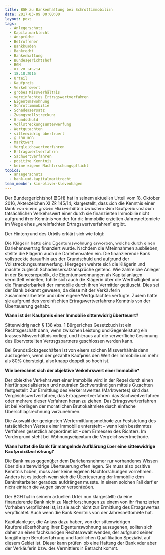 ```yaml
---
title: BGH zu Bankenhaftung bei Schrottimmobilien
date: 2017-03-09 00:00:00
layout: post
tags:
  - Anlegerschutz
  - Kapitalmarktecht
  - Ansprüche
  - Betroffener
  - Bankkunden
  - Bankrecht
  - Bankenhaftung
  - Bundesgerichtshof
  - BGH
  - XI ZR 145/14
  - 18.10.2016
  - Urteil
  - Kaufpreis
  - Verkehrswert
  - grobes Missverhältnis
  - vereinfachtes Ertragswertverfahren
  - Eigentumswohnung
  - Schrottimmobilie
  - Schadensersatz
  - Zwangsvollstreckung
  - Grundschuld
  - Vollstreckungsunterwerfung
  - Wertgutachten
  - sittenwidrig überteuert
  - § 138 BGB
  - Marktwert
  - Vergleichswertverfahren
  - Ertragswertverfahren
  - Sachwertverfahren
  - positive Kenntnis
  - keine eigene Nachforschungspflicht
topics:
  - anlegerschutz
  - bank-und-kapitalmarktrecht
team_member: kim-oliver-klevenhagen
---
```



Der Bundesgerichtshof (BGH) hat in seinem aktuellen Urteil vom 18. Oktober 2016, Aktenzeichen XI ZR 145/14, klargestellt, dass sich die Kenntnis einer Bank von einem groben Missverhältnis zwischen dem Kaufpreis und dem tatsächlichen Verkehrswert einer durch sie finanzierten Immobilie nicht aufgrund ihrer Kenntnis von der für die Immobilie erzielten Jahresnettomiete im Wege eines „vereinfachten Ertragswertverfahren“ ergibt.

Der Hintergrund des Urteils erklärt sich wie folgt:

Die Klägerin hatte eine Eigentumswohnung erworben, welche durch einen Darlehensvertrag finanziert wurde. Nachdem die Miteinnahmen ausblieben, stellte die Klägerin auch die Darlehensraten ein. Die finanzierende Bank vollstreckte daraufhin aus der Grundschuld und aufgrund der Vollstreckungsunterwerfung. Hiergegen wehrte sich die Klägerin und machte zugleich Schadensersatzansprüche geltend. Wie zahlreiche Anleger in der Bundesrepublik, die Eigentumswohnungen als Kapitalanlagen vermittelt erhielten, fühlte sich auch die Klägerin über die Werthaltigkeit und die Finanzierbarkeit der Immobilie durch ihren Vermittler getäuscht. Dies sei der Bank bekannt gewesen, da diese mit der Verkäuferin zusammenarbeitete und über eigene Wertgutachten verfügte. Zudem hätte sie aufgrund des vereinfachten Ertragswertverfahrens Kenntnis von der Überteuerung gehabt.

**Wann ist der Kaufpreis einer Immobilie sittenwidrig überteuert?**

Sittenwidrig nach § 138 Abs. 1 Bürgerliches Gesetzbuch ist ein Rechtsgeschäft dann, wenn zwischen Leistung und Gegenleistung ein krasses Missverhältnis vorliegt und hieraus auf die verwerfliche Gesinnung des übervorteilten Vertragspartners geschlossen werden kann.

Bei Grundstücksgeschäften ist von einem solchen Missverhältnis dann auszugehen, wenn der gezahlte Kaufpreis den Wert der Immobilie um mehr als 80% übersteigt, also knapp doppelt so hoch ist.

**Wie berechnet sich der objektive Verkehrswert einer Immobilie?**

Der objektive Verkehrswert einer Immobilie wird in der Regel durch einen hierfür spezialisierten und neutralen Sachverständigen mittels Gutachten festgestellt. Zur Ermittlung des Verkehrswertes (Marktwertes) sind das Vergleichswertverfahren, das Ertragswertverfahren, das Sachwertverfahren oder mehrere dieser Verfahren heran zu ziehen. Das Ertragswertverfahren ist bei Vorliegen der monatlichen Bruttokaltmiete durch einfache Überschlagsrechnung vorzunehmen.

Die Auswahl der geeigneten Wertermittlungsmethode zur Feststellung des tatsächlichen Wertes einer Immobilie untersteht – wenn kein bestimmtes Verfahren gesetzlich angeordnet ist – dem Ermessen des Richters. Im Vordergrund steht bei Wohnungseigentum die Vergleichswertmethode.

**Wann haftet die Bank für mangelnde Aufklärung über eine sittenwidrige Kaufpreisüberhöhung?**

Die Bank muss gegenüber dem Darlehensnehmer nur vorhandenes Wissen über die sittenwidrige Überteuerung offen legen. Sie muss also positive Kenntnis haben, muss aber keine eigenen Nachforschungen vornehmen. Anders ist es jedoch wenn sich die Überteuerung der Immobilie dem Bankmitarbeiter geradezu aufdrängen musste. In einem solchen Fall darf er nicht einfach die Augen davor verschließen.

Der BGH hat in seinem aktuellen Urteil nun klargestellt: da eine finanzierende Bank nicht zu Nachforschungen zu einem von ihr finanzierten Vorhaben verpflichtet ist, ist sie auch nicht zur Ermittlung des Ertragswertes verpflichtet. Auch wenn die Bank Kenntnis von der Jahresnettomiete hat.

Kapitalanleger, die Anlass dazu haben, von der sittenwidrigen Kaufpreisüberhöhung ihrer Eigentumswohnung auszugehen, sollten sich daher an einen fachkundigen Rechtsanwalt wenden, der aufgrund seiner langjährigen Berufserfahrung und fachlichen Qualifikation Spezialist auf diesem Gebiet ist. Dieser kann prüfen, ob eine Haftung der Bank oder aber der Verkäuferin bzw. des Vermittlers in Betracht kommt.